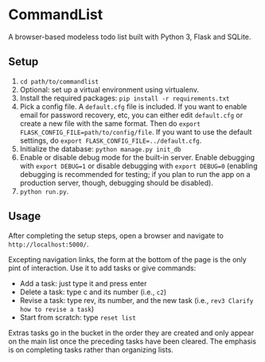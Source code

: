 # CommandList
A browser-based modeless todo list built with Python 3, Flask and SQLite.

## Setup
1. `cd path/to/commandlist`
2. Optional: set up a virtual environment using virtualenv.
3. Install the required packages: `pip install -r requirements.txt`
4. Pick a config file. A `default.cfg` file is included. If you want to enable email for password recovery, etc, you can either edit `default.cfg` or create a new file with the same format. Then do `export FLASK_CONFIG_FILE=path/to/config/file`. If you want to use the default settings, do `export FLASK_CONFIG_FILE=../default.cfg`.
5. Initialize the database: `python manage.py init_db`
6. Enable or disable debug mode for the built-in server. Enable debugging with `export DEBUG=1` or disable debugging with `export DEBUG=0` (enabling debugging is recommended for testing; if you plan to run the app on a production server, though, debugging should be disabled).
7. `python run.py`.

## Usage
After completing the setup steps, open a browser and navigate to `http://localhost:5000/`.

Excepting navigation links, the form at the bottom of the page is the only pint of interaction. Use it to add tasks or give commands:
- Add a task: just type it and press enter
- Delete a task: type c and its number (i.e., `c2`)
- Revise a task: type rev, its number, and the new task (i.e., `rev3 Clarify how to revise a task`)
- Start from scratch: type `reset list`

Extras tasks go in the bucket in the order they are created and only appear on the main list once the preceding tasks have been cleared.
The emphasis is on completing tasks rather than organizing lists.